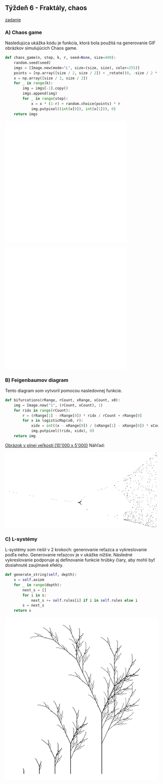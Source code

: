 ## Týždeň 6 - Fraktály, chaos
[zadanie](https://www.fi.muni.cz/~xpelanek/IV122/zadani/zadani-fraktaly-chaos.pdf)

### A) Chaos game

Nasledujúca ukážka kódu je funkcia, ktorá bola použitá na generovanie
GIF obrázkov simulujúcich Chaos game.

```python
def chaos_game(n, step, k, r, seed=None, size=400):
    random.seed(seed)
    imgs = [Image.new(mode="L", size=(size, size), color=255)]
    points = [np.array([size / 2, size / 2]) + _rotate((0, -size / 2 * 0.9), i * 360 / n) for i in range(n)]
    x = np.array([size / 2, size / 2])
    for _ in range(k):
        img = imgs[-1].copy()
        imgs.append(img)
        for _ in range(step):
            x = x * (1-r) + random.choice(points) * r
            img.putpixel((int(x[0]), int(x[1])), 0)
    return imgs
```
![](../results/w6_A__chaos_triangle_1.gif)

![](../results/w6_A__chaos_pentagon_1.gif)

### B) Feigenbaumov diagram

Tento diagram som vytvoril pomocou nasledovnej funkcie.
```python
def bifurcations(rRange, rCount, xRange, xCount, x0):
    img = Image.new("1", (rCount, xCount), 1)
    for ridx in range(rCount):
        r = (rRange[1] - rRange[0]) * ridx / rCount + rRange[0]
        for x in logisticMap(x0, r):
            xidx = int((x - xRange[0]) / (xRange[1] - xRange[0]) * xCount)
            img.putpixel((ridx, xidx), 0)
    return img
```

[Obrázok v plnej veľkosti (10'000 x 5'000)](../results/w6_B__bif_1.png) Náhľad:

![](../results/w6_B__bif_small_1.png)

### C) L-systémy

L-systémy som riešil v 2 krokoch: generovanie reťazca a vykreslovanie podľa neho.
Generovanie reťazcov je v ukážke nižšie. Následné vykreslovanie podporuje 
aj definovanie funkcie hrúbky čiary, aby mohli byť dosiahnuté zaujímavé efekty.

```python
def generate_string(self, depth):
    s = self.axiom
    for _ in range(depth):
        next_s = []
        for i in s:
            next_s += self.rules[i] if i in self.rules else i
        s = next_s
    return s
```

![](../results/w6_C__weed_growth_1.svg)
